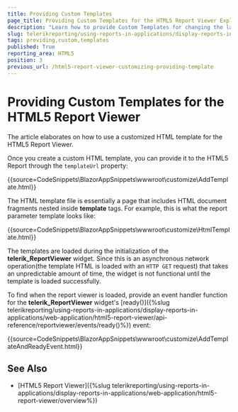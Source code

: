 ```yaml
---
title: Providing Custom Templates
page_title: Providing Custom Templates for the HTML5 Report Viewer Explained
description: "Learn how to provide Custom Templates for changing the layout of the HTML5 Report Viewer in Telerik Reporting."
slug: telerikreporting/using-reports-in-applications/display-reports-in-applications/web-application/html5-report-viewer/customizing/styling-and-appearance/providing-custom-templates
tags: providing,custom,templates
published: True
reporting_area: HTML5
position: 3
previous_url: /html5-report-viewer-customizing-providing-template
---
```


# Providing Custom Templates for the HTML5 Report Viewer

The article elaborates on how to use a customized HTML template for the HTML5 Report Viewer.

Once you create a custom HTML template, you can provide it to the HTML5 Report through the `templateUrl` property:

{{source=CodeSnippets\BlazorAppSnippets\wwwroot\customize\AddTemplate.html}}

The HTML template file is essentially a page that includes HTML document fragments nested inside __template__ tags. For example, this is what the report parameter template looks like:

{{source=CodeSnippets\BlazorAppSnippets\wwwroot\customize\HtmlTemplate.html}}

The templates are loaded during the initialization of the __telerik_ReportViewer__ widget. Since this is an asynchronous network operation(the template HTML is loaded with an `HTTP GET` request) that takes an unpredictable amount of time, the widget is not functional until the template is loaded successfully. 

To find when the report viewer is loaded, provide an event handler function for the __telerik_ReportViewer__ widget's [ready()]({%slug telerikreporting/using-reports-in-applications/display-reports-in-applications/web-application/html5-report-viewer/api-reference/reportviewer/events/ready()%}) event:

{{source=CodeSnippets\BlazorAppSnippets\wwwroot\customize\AddTemplateAndReadyEvent.html}}

## See Also

* [HTML5 Report Viewer]({%slug telerikreporting/using-reports-in-applications/display-reports-in-applications/web-application/html5-report-viewer/overview%})
